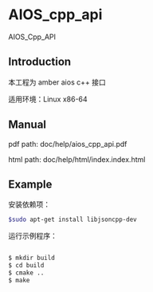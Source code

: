 # AIOS_cpp_api
AIOS_Cpp_API

## Introduction

本工程为 amber aios c++ 接口

适用环境：Linux x86-64

## Manual
pdf path: doc/help/aios_cpp_api.pdf

html path: doc/help/html/index.index.html

## Example

安装依赖项：
```sh
$sudo apt-get install libjsoncpp-dev

```
运行示例程序：

```sh

$ mkdir build 
$ cd build
$ cmake ..
$ make 

```

